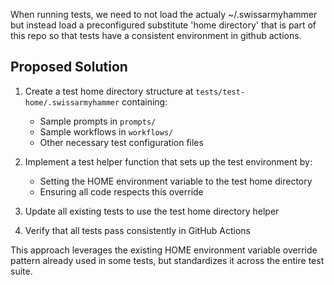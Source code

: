 When running tests, we need to not load the actualy ~/.swissarmyhammer but
instead load a preconfigured substitute 'home directory' that is part of this repo
so that tests have a consistent environment in github actions.

## Proposed Solution

1. Create a test home directory structure at `tests/test-home/.swissarmyhammer` containing:
   - Sample prompts in `prompts/`
   - Sample workflows in `workflows/`
   - Other necessary test configuration files

2. Implement a test helper function that sets up the test environment by:
   - Setting the HOME environment variable to the test home directory
   - Ensuring all code respects this override

3. Update all existing tests to use the test home directory helper

4. Verify that all tests pass consistently in GitHub Actions

This approach leverages the existing HOME environment variable override pattern already used in some tests, but standardizes it across the entire test suite.